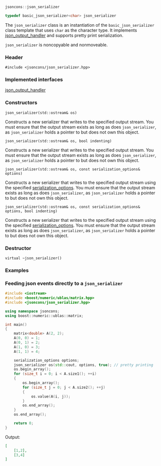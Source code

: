 ```c++
jsoncons::json_serializer

typedef basic_json_serializer<char> json_serializer
```
The `json_serializer` class is an instantiation of the `basic_json_serializer` class template that uses `char` as the character type. It implements [json_output_handler](json_output_handler) and supports pretty print serialization.

`json_serializer` is noncopyable and nonmoveable.

### Header

    #include <jsoncons/json_serializer.hpp>

### Implemented interfaces

[json_output_handler](json_output_handler)

### Constructors

    json_serializer(std::ostream& os)
Constructs a new serializer that writes to the specified output stream.
You must ensure that the output stream exists as long as does `json_serializer`, as `json_serializer` holds a pointer to but does not own this object.

    json_serializer(std::ostream& os, bool indenting)
Constructs a new serializer that writes to the specified output stream.
You must ensure that the output stream exists as long as does `json_serializer`, as `json_serializer` holds a pointer to but does not own this object.

    json_serializer(std::ostream& os, const serialization_options& options)
Constructs a new serializer that writes to the specified output stream using the specified [serialization_options](serialization_options).
You must ensure that the output stream exists as long as does `json_serializer`, as `json_serializer` holds a pointer to but does not own this object.

    json_serializer(std::ostream& os, const serialization_options& options, bool indenting)
Constructs a new serializer that writes to the specified output stream using the specified [serialization_options](serialization_options).
You must ensure that the output stream exists as long as does `json_serializer`, as `json_serializer` holds a pointer to but does not own this object.

### Destructor

    virtual ~json_serializer()

### Examples

### Feeding json events directly to a `json_serializer`
```c++
#include <iostream>
#include <boost/numeric/ublas/matrix.hpp>
#include <jsoncons/json_serializer.hpp>

using namespace jsoncons;
using boost::numeric::ublas::matrix;

int main()
{
    matrix<double> A(2, 2);
    A(0, 0) = 1;
    A(0, 1) = 2;
    A(1, 0) = 3;
    A(1, 1) = 4;

    serialization_options options;
    json_serializer os(std::cout, options, true); // pretty printing
    os.begin_array();
    for (size_t i = 0; i < A.size1(); ++i)
    {
        os.begin_array();
        for (size_t j = 0; j < A.size2(); ++j)
        {
            os.value(A(i, j));
        }
        os.end_array();
    }
    os.end_array();

    return 0;
}
```

Output:

```json
[
    [1,2],
    [3,4]
]
```
